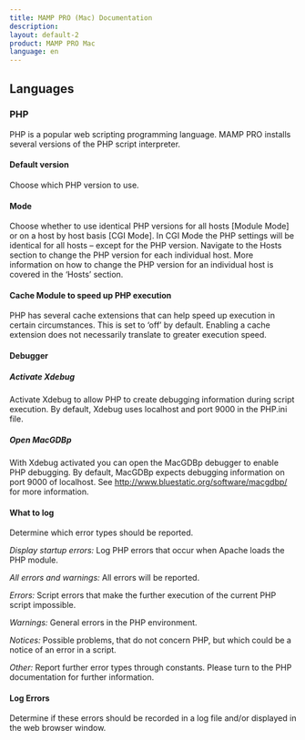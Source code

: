 ```yaml
---
title: MAMP PRO (Mac) Documentation
description: 
layout: default-2
product: MAMP PRO Mac
language: en
---
```


## Languages

### PHP

PHP is a popular web scripting programming language. MAMP PRO installs several versions of the PHP script interpreter.

#### Default version

Choose which PHP version to use.

#### Mode

Choose whether to use identical PHP versions for all hosts [Module Mode] or on a host by host basis [CGI Mode]. In CGI Mode the PHP settings will be identical for all hosts – except for the PHP version. Navigate to the Hosts section to change the PHP version for each individual host. More information on how to change the PHP version for an individual host is covered in the ‘Hosts’ section.

#### Cache Module to speed up PHP execution

PHP has several cache extensions that can help speed up execution in certain circumstances. This is set to ‘off’ by default. Enabling a cache extension does not necessarily translate to greater execution speed.

#### Debugger

##### Activate Xdebug

Activate Xdebug to allow PHP to create debugging information during script execution. By default, Xdebug uses localhost and port 9000 in the PHP.ini file.

##### Open MacGDBp

With Xdebug activated you can open the MacGDBp debugger to enable PHP debugging. By default, MacGDBp expects debugging information on port 9000 of localhost. See http://www.bluestatic.org/software/macgdbp/ for more information.

#### What to log

Determine which error types should be reported.

_Display startup errors:_ Log PHP errors that occur when Apache loads the PHP module. 

_All errors and warnings:_ All errors will be reported.

_Errors:_ Script errors that make the further execution of the current PHP script impossible.

_Warnings:_ General errors in the PHP environment.

_Notices:_ Possible problems, that do not concern PHP, but which could be a notice of an error in a script.

_Other:_ Report further error types through constants. Please turn to the PHP documentation for further information.

#### Log Errors

Determine if these errors should be recorded in a log file and/or displayed in the web browser window.
